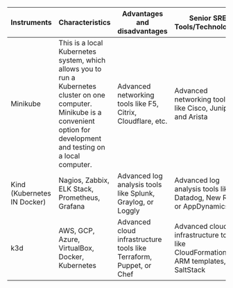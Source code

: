 | Instruments                         | Characteristics                                                   | Advantages and disadvantages                                        | Senior SRE Tools/Technologies                                                        | Principal SRE Tools/Technologies                                                  |
|-------------------------------------|-------------------------------------------------------------------|---------------------------------------------------------------------|--------------------------------------------------------------------------------------|-----------------------------------------------------------------------------------|
| Minikube                            | This is a local Kubernetes system, which allows you to run a Kubernetes cluster on one computer. Minikube is a convenient option for development and testing on a local computer.                          | Advanced networking tools like F5, Citrix, Cloudflare, etc.         | Advanced networking tools like Cisco, Juniper, and Arista                            | Design custom hardware and software networking solutions                          |
| Kind (Kubernetes IN Docker)         | Nagios, Zabbix, ELK Stack, Prometheus, Grafana                    | Advanced log analysis tools like Splunk, Graylog, or Loggly         | Advanced log analysis tools like Datadog, New Relic, or AppDynamics                  | Develop and maintain automated testing and deployment tools                       |
| k3d                                 | AWS, GCP, Azure, VirtualBox, Docker, Kubernetes                   | Advanced cloud infrastructure tools like Terraform, Puppet, or Chef | Advanced cloud infrastructure tools like CloudFormation, ARM templates, or SaltStack | Advanced cloud infrastructure tools like CloudTrail, CloudWatch, or Azure Monitor |
